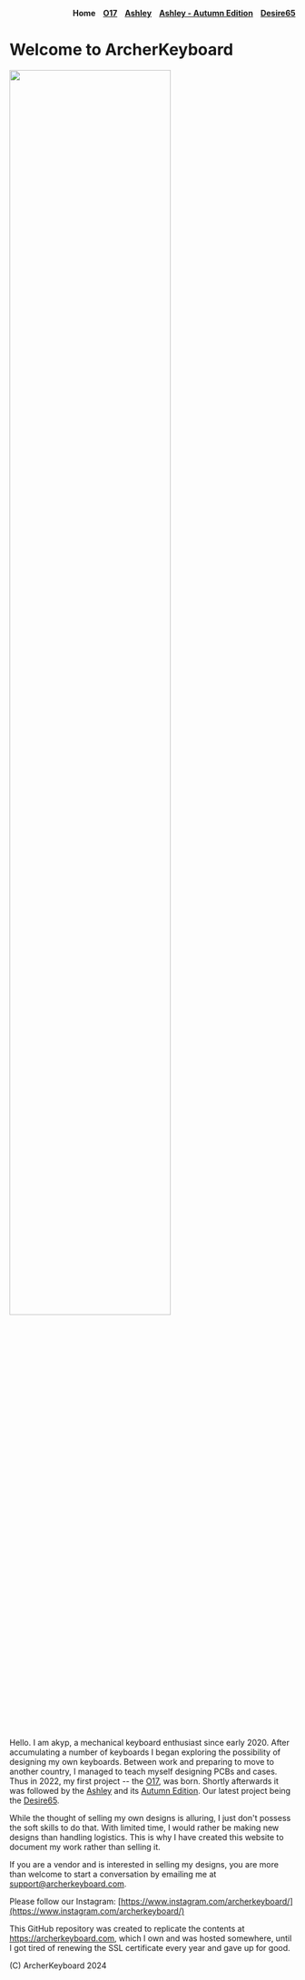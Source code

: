 <p style="text-align: right; font-weight: bold">Home&nbsp;&nbsp;&nbsp;&nbsp;<a href="./o17">O17</a>&nbsp;&nbsp;&nbsp;&nbsp;<a href="./ashley">Ashley</a>&nbsp;&nbsp;&nbsp;&nbsp;<a href="./ashley-autumn-edition">Ashley - Autumn Edition</a>&nbsp;&nbsp;&nbsp;&nbsp;<a href="./desire65">Desire65</a></p>

# Welcome to ArcherKeyboard
<a href="https://github.com/user-attachments/assets/aca50876-bc95-40af-9934-d56ca10f166c" target="_new"><img src="https://github.com/user-attachments/assets/aca50876-bc95-40af-9934-d56ca10f166c" width="75%" /></a>

Hello. I am akyp, a mechanical keyboard enthusiast since early 2020. After accumulating a number of keyboards I began exploring the possibility of designing my own keyboards. Between work and preparing to move to another country, I managed to teach myself designing PCBs and cases. Thus in 2022, my first project -- the [O17](./o17), was born. Shortly afterwards it was followed by the [Ashley](./ashley) and its [Autumn Edition](./ashley-autumn-edition). Our latest project being the [Desire65](./desire65).

While the thought of selling my own designs is alluring, I just don't possess the soft skills to do that.  With limited time, I would rather be making new designs than handling logistics.  This is why I have created this website to document my work rather than selling it.

If you are a vendor and is interested in selling my designs, you are more than welcome to start a conversation by emailing me at [support@archerkeyboard.com](mailto:support@archerkeyboard.com).

Please follow our Instagram: [https://www.instagram.com/archerkeyboard/](https://www.instagram.com/archerkeyboard/)

This GitHub repository was created to replicate the contents at https://archerkeyboard.com, which I own and was hosted somewhere, until I got tired of renewing the SSL certificate every year and gave up for good.

(C) ArcherKeyboard 2024
